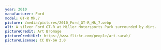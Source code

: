 ```yaml
---
year: 2010
manufacturer: Ford
model: GT-R Mk.7
picture: /media/pictures/2010_Ford_GT-R_Mk_7.webp
alt: A silver Ford GT-R at Miller Motorsports Park surrounded by dirt.
pictureCredit: Art Bromage
pictureCreditUrl: https://www.flickr.com/people/art-sarah/
pictureLicense: CC BY-SA 2.0
---
```

